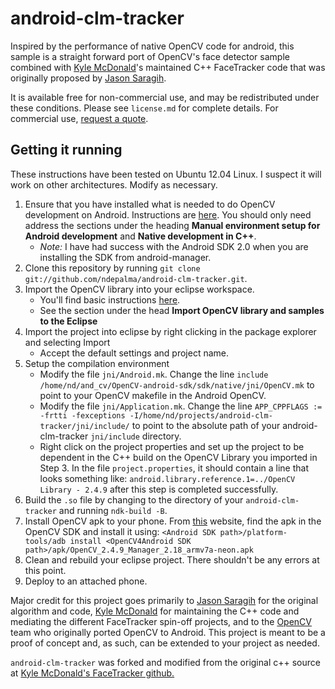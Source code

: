 android-clm-tracker
===================

Inspired by the performance of native OpenCV code for android, this sample is a straight forward port of OpenCV's face detector sample combined with [Kyle McDonald](http://kylemcdonald.net/)'s maintained C++ FaceTracker code that was originally proposed by [Jason Saragih](http://jsaragih.org/). 

It is available free for non-commercial use, and may be redistributed under these conditions. Please see `license.md` for complete details. For commercial use, [request a quote](http://facetracker.net/quote/).

## Getting it running

These instructions have been tested on Ubuntu 12.04 Linux. I suspect it will work on other architectures. Modify as necessary.

1. Ensure that you have installed what is needed to do OpenCV development on Android. Instructions are [here](http://docs.opencv.org/doc/tutorials/introduction/android_binary_package/android_dev_intro.html). You should only need address the sections under the heading __Manual environment setup for Android development__ and __Native development in C++__.
    - *Note:* I have had success with the Android SDK 2.0 when you are installing the SDK from android-manager.
2. Clone this repository by running `git clone git://github.com/ndepalma/android-clm-tracker.git`. 
3. Import the OpenCV library into your eclipse workspace.
    - You'll find basic instructions [here](http://docs.opencv.org/doc/tutorials/introduction/android_binary_package/O4A_SDK.html).
    - See the section under the head __Import OpenCV library and samples to the Eclipse__
4. Import the project into eclipse by right clicking in the package explorer and selecting Import
    - Accept the default settings and project name.
5. Setup the compilation environment
    - Modify the file `jni/Android.mk`. Change the line `include /home/nd/and_cv/OpenCV-android-sdk/sdk/native/jni/OpenCV.mk` to point to your OpenCV makefile in the Android OpenCV.
    - Modify the file `jni/Application.mk`. Change the line `APP_CPPFLAGS := -frtti -fexceptions -I/home/nd/projects/android-clm-tracker/jni/include/` to point to the absolute path of your android-clm-tracker `jni/include` directory.
    - Right click on the project properties and set up the project to be dependent in the C++ build on the OpenCV Library you imported in Step 3. In the file `project.properties`, it should contain a line that looks something like: `android.library.reference.1=../OpenCV Library - 2.4.9` after this step is completed successfully.
6. Build the `.so` file by changing to the directory of your `android-clm-tracker` and running `ndk-build -B`.
7. Install OpenCV apk to your phone. From [this](http://docs.opencv.org/doc/tutorials/introduction/android_binary_package/O4A_SDK.html) website, find the apk in the OpenCV SDK and install it using: `<Android SDK path>/platform-tools/adb install <OpenCV4Android SDK path>/apk/OpenCV_2.4.9_Manager_2.18_armv7a-neon.apk`
8. Clean and rebuild your eclipse project. There shouldn't be any errors at this point. 
9. Deploy to an attached phone.

Major credit for this project goes primarily to [Jason Saragih](http://jsaragih.org/) for the original algorithm and code, [Kyle McDonald](http://kylemcdonald.net/) for maintaining the C++ code and mediating the different FaceTracker spin-off projects, and to the [OpenCV](http://opencv.org/) team who originally ported OpenCV to Android. This project is meant to be a proof of concept and, as such, can be extended to your project as needed.

`android-clm-tracker` was forked and modified from the original c++ source at  [Kyle McDonald's FaceTracker github.](https://github.com/kylemcdonald/FaceTracker)
